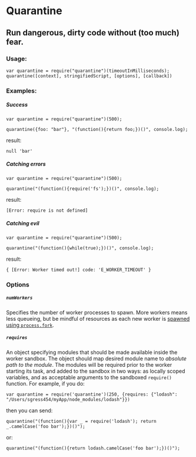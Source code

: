 # Quarantine

## Run dangerous, dirty code without (too much) fear.

### Usage:

```
var quarantine = require("quarantine")(timeoutInMilliseconds);
quarantine([context], stringifiedScript, [options], [callback])
```

### Examples:

##### Success

```
var quarantine = require("quarantine")(500);

quarantine({foo: "bar"}, "(function(){return foo;})()", console.log);
```

result: 

```
null 'bar'
```

##### Catching errors

```
var quarantine = require("quarantine")(500);

quarantine("(function(){require('fs');})()", console.log);
```

result: 

```
[Error: require is not defined]
```

##### Catching evil

```
var quarantine = require("quarantine")(500);

quarantine("(function(){while(true);})()", console.log);
```

result: 

```
{ [Error: Worker timed out!] code: 'E_WORKER_TIMEOUT' }
```

### Options

##### `numWorkers`

Specifies the number of worker processes to spawn.  More workers means less queueing, but be mindful of resources as each new worker is [spawned using `process.fork`](https://nodejs.org/api/child_process.html#child_process_child_process_fork_modulepath_args_options).

##### `requires`

An object specifying modules that should be made available inside the worker sandbox.  The object should map desired module name to *absolute path to the module*.  The modules will be required prior to the worker starting its task, and added to the sandbox in two ways: as locally scoped variables, and as acceptable arguments to the sandboxed `require()` function.  For example, if you do:

```
var quarantine = require('quarantine')(250, {requires: {"lodash": "/Users/sgress454/myApp/node_modules/lodash"}})
```

then you can send:

```
quarantine("(function(){var _ = require('lodash'); return _.camelCase('foo bar');})()");
```

or:

```
quarantine("(function(){return lodash.camelCase('foo bar');})()");
```

